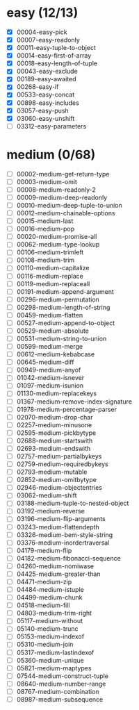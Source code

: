 # easy (12/13)
- [x] 00004-easy-pick
- [x] 00007-easy-readonly
- [x] 00011-easy-tuple-to-object
- [x] 00014-easy-first-of-array
- [x] 00018-easy-length-of-tuple
- [x] 00043-easy-exclude
- [x] 00189-easy-awaited
- [x] 00268-easy-if
- [x] 00533-easy-concat
- [x] 00898-easy-includes
- [x] 03057-easy-push
- [x] 03060-easy-unshift
- [ ] 03312-easy-parameters  

# medium (0/68)
- [ ] 00002-medium-get-return-type
- [ ] 00003-medium-omit
- [ ] 00008-medium-readonly-2
- [ ] 00009-medium-deep-readonly
- [ ] 00010-medium-deep-tuple-to-union
- [ ] 00012-medium-chainable-options
- [ ] 00015-medium-last
- [ ] 00016-medium-pop
- [ ] 00020-medium-promise-all
- [ ] 00062-medium-type-lookup
- [ ] 00106-medium-trimleft
- [ ] 00108-medium-trim
- [ ] 00110-medium-capitalize
- [ ] 00116-medium-replace
- [ ] 00119-medium-replaceall
- [ ] 00191-medium-append-argument
- [ ] 00296-medium-permutation
- [ ] 00298-medium-length-of-string
- [ ] 00459-medium-flatten
- [ ] 00527-medium-append-to-object
- [ ] 00529-medium-absolute
- [ ] 00531-medium-string-to-union
- [ ] 00599-medium-merge
- [ ] 00612-medium-kebabcase
- [ ] 00645-medium-diff
- [ ] 00949-medium-anyof
- [ ] 01042-medium-isnever
- [ ] 01097-medium-isunion
- [ ] 01130-medium-replacekeys
- [ ] 01367-medium-remove-index-signature
- [ ] 01978-medium-percentage-parser
- [ ] 02070-medium-drop-char
- [ ] 02257-medium-minusone
- [ ] 02595-medium-pickbytype
- [ ] 02688-medium-startswith
- [ ] 02693-medium-endswith
- [ ] 02757-medium-partialbykeys
- [ ] 02759-medium-requiredbykeys
- [ ] 02793-medium-mutable
- [ ] 02852-medium-omitbytype
- [ ] 02946-medium-objectentries
- [ ] 03062-medium-shift
- [ ] 03188-medium-tuple-to-nested-object
- [ ] 03192-medium-reverse
- [ ] 03196-medium-flip-arguments
- [ ] 03243-medium-flattendepth
- [ ] 03326-medium-bem-style-string
- [ ] 03376-medium-inordertraversal
- [ ] 04179-medium-flip
- [ ] 04182-medium-fibonacci-sequence
- [ ] 04260-medium-nomiwase
- [ ] 04425-medium-greater-than
- [ ] 04471-medium-zip
- [ ] 04484-medium-istuple
- [ ] 04499-medium-chunk
- [ ] 04518-medium-fill
- [ ] 04803-medium-trim-right
- [ ] 05117-medium-without
- [ ] 05140-medium-trunc
- [ ] 05153-medium-indexof
- [ ] 05310-medium-join
- [ ] 05317-medium-lastindexof
- [ ] 05360-medium-unique
- [ ] 05821-medium-maptypes
- [ ] 07544-medium-construct-tuple
- [ ] 08640-medium-number-range
- [ ] 08767-medium-combination
- [ ] 08987-medium-subsequence
